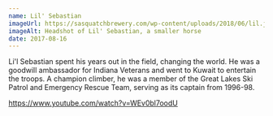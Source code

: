 ```yaml
---
name: Lil' Sebastian
imageUrl: https://sasquatchbrewery.com/wp-content/uploads/2018/06/lil.jpg
imageAlt: Headshot of Lil' Sebastian, a smaller horse
date: 2017-08-16
---
```


Li'l Sebastian spent his years out in the field, changing the world. He was a goodwill ambassador for Indiana Veterans and went to Kuwait to entertain the troops. A champion climber, he was a member of the Great Lakes Ski Patrol and Emergency Rescue Team, serving as its captain from 1996-98.

https://www.youtube.com/watch?v=WEv0bl7oodU